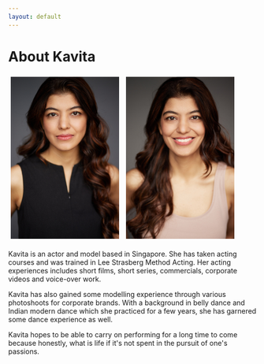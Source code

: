 ```yaml
---
layout: default
---
```

# About Kavita

<img src="/assets/images/gallery/headshot1.jpg" alt="Headshot1" width="220" style="padding: 5px">
<img src="/assets/images/gallery/headshot2.jpg" alt="Headshot2" width="220" style="padding: 5px">

Kavita is an actor and model based in Singapore. She has taken acting courses and was trained in Lee Strasberg Method Acting. Her acting experiences includes short films, short series, commercials, corporate videos and voice-over work. 

Kavita has also gained some modelling experience through various photoshoots for corporate brands. With a background in belly dance and Indian modern dance which she practiced for a few years, she has garnered some dance experience as well.

Kavita hopes to be able to carry on performing for a long time to come because honestly, what is life if it's not spent in the pursuit of one's passions.

